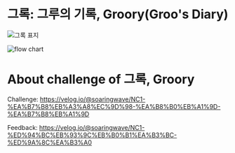 # 그록: 그루의 기록, Groory(Groo's Diary)

![그록 표지](https://github.com/soaringwave/MyDiaryApp/assets/82134672/2093b20b-fe3e-4758-b89d-bbde967e9dd8)

![flow chart](https://github.com/soaringwave/MyDiaryApp/assets/82134672/854413e8-d3b1-43bc-9986-d058361cfe07)


# About challenge of 그록, Groory
Challenge: https://velog.io/@soaringwave/NC1-%EA%B7%B8%EB%A3%A8%EC%9D%98-%EA%B8%B0%EB%A1%9D-%EA%B7%B8%EB%A1%9D

Feedback: https://velog.io/@soaringwave/NC1-%ED%94%BC%EB%93%9C%EB%B0%B1%EA%B3%BC-%ED%9A%8C%EA%B3%A0
